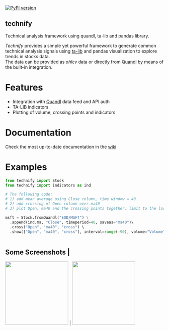 [![PyPI version](https://badge.fury.io/py/technify.svg)](https://badge.fury.io/py/technify)
## technify
Technical analysis framework using quandl, ta-lib and pandas library.   

_Technify_ provides a simple yet powerful framework to generate common technical analysis signals using [ta-lib](https://github.com/mrjbq7/ta-lib) and pandas visualization to explore trends in stocks data.   
The data can be provided as _ohlcv_ data or directly from [Quandl](https://www.quandl.com/) by means of the built-in integration.

# Features
* Integration with [Quandl](https://www.quandl.com/) data feed and API auth
* TA-LIB indicators
* Plotting of volume, crossing points and indicators

# Documentation
Check the most up-to-date documentation in the [wiki](https://github.com/rubenafo/technify/wiki)

# Examples

```python
from technify import Stock
from technify import indicators as ind

# The following code:
# 1) add mean average using Close column, time window = 40   
# 2) add crossing of Open column over ma40   
# 3) plot Open, ma40 and the crossing points together, limit to the last 90 values, plot volume using "Volume" column

msft = Stock.fromQuandl("EOD/MSFT") \
  .append(ind.ma, "Close", timeperiod=40, saveas="ma40")\  
  .cross("Open", "ma40", "cross") \           
  .show(["Open", "ma40", "cross"], interval=range(-90), volume="Volume") 
  
```
Some Screenshots |
-----
<img src="https://github.com/rubenafo/technify/blob/master/imgs/t1.png" width="200"> | <img src="https://github.com/rubenafo/technify/blob/master/imgs/t2.png" width="200">
